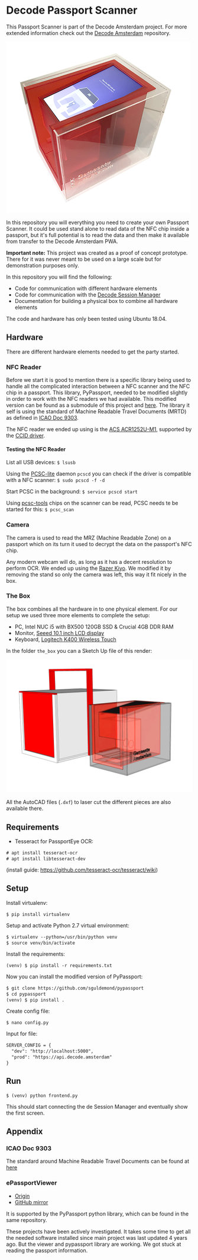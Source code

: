 # Decode Passport Scanner

This Passport Scanner is part of the Decode Amsterdam project. For more extended information check out the [Decode Amsterdam](https://github.com/Amsterdam/decode_amsterdam_pwa) repository.

![the box image](the_box/the_box_small.jpg)

In this repository you will everything you need to create your own Passport Scanner. It could be used stand alone to read data of the NFC chip inside a passport, but it's full potential is to read the data and then make it available from transfer to the Decode Amsterdam PWA.

**Important note:**
This project was created as a proof of concept prototype. There for it was never meant to be used on a large scale but for demonstration purposes only.

In this repository you will find the following:

* Code for communication with different hardware elements
* Code for communication with the [Decode Session Manager](https://github.com/Amsterdam/decode_session_manager)
* Documentation for building a physical box to combine all hardware elements 

The code and hardware has only been tested using Ubuntu 18.04.


## Hardware

There are different hardware elements needed to get the party started.

### NFC Reader

Before we start it is good to mention there is a specific library being used to handle all the complicated interaction between a NFC scanner and the NFC chip in a passport. This library, PyPassport, needed to be modified slightly in order to work with the NFC readers we had available. This modified version can be found as a submodule of this project and [here](https://github.com/sguldemond/pypassport). The library it self is using the standard of Machine Readable Travel Documents (MRTD) as defined in [ICAO Doc 9303](https://www.icao.int/publications/pages/publication.aspx?docnum=9303). 

The NFC reader we ended up using is the [ACS ACR1252U-M1](https://www.acs.com.hk/en/products/342/acr1252u-usb-nfc-reader-iii-nfc-forum-certified-reader/), supported by the [CCID driver](https://ccid.apdu.fr/).

#### Testing the NFC Reader

List all USB devices: `$ lsusb`

Using the [PCSC-lite](https://pcsclite.apdu.fr/) daemon `pcscd` you can check if the driver is compatible with a NFC scanner:
`$ sudo pcscd -f -d`

Start PCSC in the background:
`$ service pcscd start`

Using [pcsc-tools](http://ludovic.rousseau.free.fr/softwares/pcsc-tools/) chips on the scanner can be read, PCSC needs te be started for this:
`$ pcsc_scan`


### Camera

The camera is used to read the MRZ (Machine Readable Zone) on a passport which on its turn it used to decrypt the data on the passport's NFC chip.

Any modern webcam will do, as long as it has a decent resolution to perform OCR. We ended up using the [Razer Kiyo](https://www.razer.com/gaming-broadcaster/razer-kiyo). We modified it by removing the stand so only the camera was left, this way it fit nicely in the box.


### The Box

The box combines all the hardware in to one physical element. For our setup we used three more elements to complete the setup:
* PC, Intel NUC i5 with BX500 120GB SSD & Crucial 4GB DDR RAM
* Monitor, [Seeed 10.1 inch LCD display](https://www.seeedstudio.com/10-1-Inch-LCD-Display-1366x768-HDMI-VGA-NTSC-PAL-p-1586.html)
* Keyboard, [Logitech K400 Wireless Touch](https://www.logitech.com/en-us/product/wireless-touch-keyboard-k400r)

In the folder `the_box` you can a Sketch Up file of this render:

![the box image](the_box/the_box_render.png)

All the AutoCAD files (`.dxf`) to laser cut the different pieces are also available there.

## Requirements

- Tesseract for PassportEye OCR:
```
# apt install tesseract-ocr
# apt install libtesseract-dev
```
(install guide: https://github.com/tesseract-ocr/tesseract/wiki)

## Setup

Install virtualenv:
```
$ pip install virtualenv
```

Setup and activate Python 2.7 virtual environment:
```
$ virtualenv --python=/usr/bin/python venv
$ source venv/bin/activate
```

Install the requirements:
```
(venv) $ pip install -r requirements.txt
```

Now you can install the modified version of PyPassport:
```
$ git clone https://github.com/sguldemond/pypassport
$ cd pypassport
(venv) $ pip install .
```

Create config file:
```
$ nano config.py
```
Input for file:
```
SERVER_CONFIG = {
  "dev": "http://localhost:5000",
  "prod": "https://api.decode.amsterdam"
}
```

## Run

```
$ (venv) python frontend.py
```

This should start connecting the de Session Manager and eventually show the first screen.


## Appendix

### ICAO Doc 9303

The standard around Machine Readable Travel Documents can be found at [here](https://www.icao.int/publications/pages/publication.aspx?docnum=9303)


### ePassportViewer
- [Origin](https://code.google.com/archive/p/pypassport/)
- [GitHub mirror](https://github.com/andrew867/epassportviewer)

It is supported by the PyPassport python library, which can be found in the same repository.

These projects have been actively investigated. It takes some time to get all the needed software installed since main project was last updated 4 years ago. But the viewer and pypassport library are working.
We got stuck at reading the passport information.
